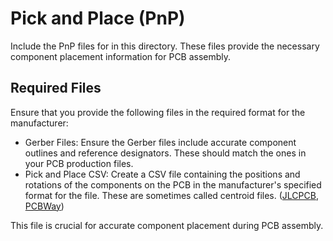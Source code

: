 # Pick and Place (PnP)

Include the PnP files for in this directory. These files provide the necessary
component placement information for PCB assembly.

## Required Files

Ensure that you provide the following files in the required format for the 
manufacturer:

- Gerber Files: Ensure the Gerber files include accurate component outlines 
  and reference designators. These should match the ones in your PCB 
  production files.
- Pick and Place CSV: Create a CSV file containing the positions and 
  rotations of the components on the PCB in the manufacturer's specified 
  format for the file. These are sometimes called centroid files. 
  ([JLCPCB](https://jlcpcb.com/help/article/46-pick-place-file-for-pcb-assembly), 
  [PCBWay](https://www.pcbway.com/helpcenter/technical_support/Generate_Position_File_in_Kicad.html))

This file is crucial for accurate component placement during PCB assembly.
